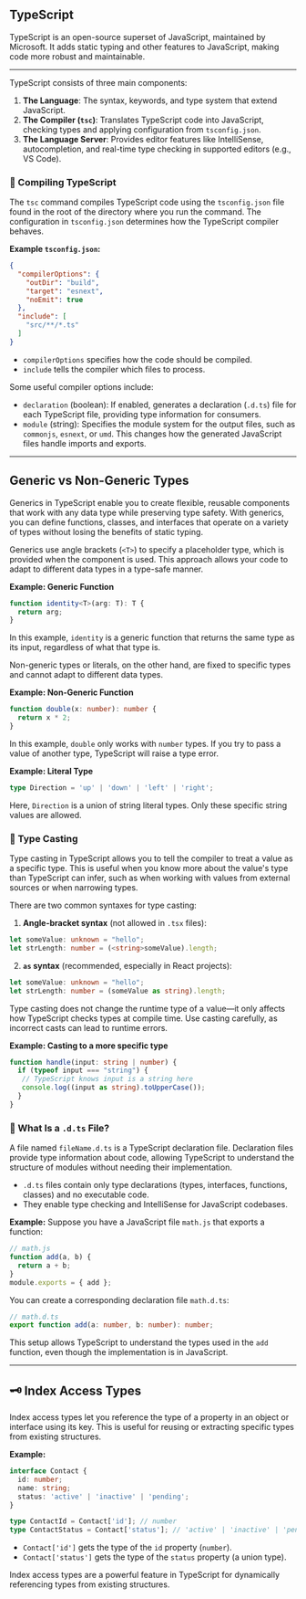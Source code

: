 ## TypeScript

TypeScript is an open-source superset of JavaScript, maintained by Microsoft. It adds static typing and other features to JavaScript, making code more robust and maintainable.

---

TypeScript consists of three main components:

1. **The Language**: The syntax, keywords, and type system that extend JavaScript.
2. **The Compiler (`tsc`)**: Translates TypeScript code into JavaScript, checking types and applying configuration from `tsconfig.json`.
3. **The Language Server**: Provides editor features like IntelliSense, autocompletion, and real-time type checking in supported editors (e.g., VS Code).

### 🔧 Compiling TypeScript

The `tsc` command compiles TypeScript code using the `tsconfig.json` file found in the root of the directory where you run the command. The configuration in `tsconfig.json` determines how the TypeScript compiler behaves.

**Example `tsconfig.json`:**
```json
{
  "compilerOptions": {
    "outDir": "build",
    "target": "esnext",
    "noEmit": true
  },
  "include": [
    "src/**/*.ts"
  ]
}
```
- `compilerOptions` specifies how the code should be compiled.
- `include` tells the compiler which files to process.

Some useful compiler options include:

- `declaration` (boolean): If enabled, generates a declaration (`.d.ts`) file for each TypeScript file, providing type information for consumers.
- `module` (string): Specifies the module system for the output files, such as `commonjs`, `esnext`, or `umd`. This changes how the generated JavaScript files handle imports and exports.

---

## Generic vs Non-Generic Types

Generics in TypeScript enable you to create flexible, reusable components that work with any data type while preserving type safety. With generics, you can define functions, classes, and interfaces that operate on a variety of types without losing the benefits of static typing.

Generics use angle brackets (`<T>`) to specify a placeholder type, which is provided when the component is used. This approach allows your code to adapt to different data types in a type-safe manner.

**Example: Generic Function**
```ts
function identity<T>(arg: T): T {
  return arg;
}
```
In this example, `identity` is a generic function that returns the same type as its input, regardless of what that type is.

Non-generic types or literals, on the other hand, are fixed to specific types and cannot adapt to different data types.

**Example: Non-Generic Function**
```ts
function double(x: number): number {
  return x * 2;
}
```
In this example, `double` only works with `number` types. If you try to pass a value of another type, TypeScript will raise a type error.

**Example: Literal Type**
```ts
type Direction = 'up' | 'down' | 'left' | 'right';
```
Here, `Direction` is a union of string literal types. Only these specific string values are allowed.


### 🔄 Type Casting

Type casting in TypeScript allows you to tell the compiler to treat a value as a specific type. This is useful when you know more about the value's type than TypeScript can infer, such as when working with values from external sources or when narrowing types.

There are two common syntaxes for type casting:

1. **Angle-bracket syntax** (not allowed in `.tsx` files):
  ```ts
  let someValue: unknown = "hello";
  let strLength: number = (<string>someValue).length;
  ```

2. **`as` syntax** (recommended, especially in React projects):
  ```ts
  let someValue: unknown = "hello";
  let strLength: number = (someValue as string).length;
  ```

Type casting does not change the runtime type of a value—it only affects how TypeScript checks types at compile time. Use casting carefully, as incorrect casts can lead to runtime errors.

**Example: Casting to a more specific type**
```ts
function handle(input: string | number) {
  if (typeof input === "string") {
   // TypeScript knows input is a string here
   console.log((input as string).toUpperCase());
  }
}
```

### 📘 What Is a `.d.ts` File?

A file named `fileName.d.ts` is a TypeScript declaration file. Declaration files provide type information about code, allowing TypeScript to understand the structure of modules without needing their implementation.

- `.d.ts` files contain only type declarations (types, interfaces, functions, classes) and no executable code.
- They enable type checking and IntelliSense for JavaScript codebases.

**Example:**
Suppose you have a JavaScript file `math.js` that exports a function:

```js
// math.js
function add(a, b) {
  return a + b;
}
module.exports = { add };
```

You can create a corresponding declaration file `math.d.ts`:

```ts
// math.d.ts
export function add(a: number, b: number): number;
```

This setup allows TypeScript to understand the types used in the `add` function, even though the implementation is in JavaScript.

---

## 🗝️ Index Access Types

Index access types let you reference the type of a property in an object or interface using its key. This is useful for reusing or extracting specific types from existing structures.

**Example:**
```ts
interface Contact {
  id: number;
  name: string;
  status: 'active' | 'inactive' | 'pending';
}

type ContactId = Contact['id']; // number
type ContactStatus = Contact['status']; // 'active' | 'inactive' | 'pending'
```

- `Contact['id']` gets the type of the `id` property (`number`).
- `Contact['status']` gets the type of the `status` property (a union type).

Index access types are a powerful feature in TypeScript for dynamically referencing types from existing structures.